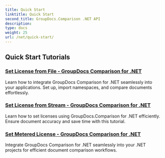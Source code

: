 ```yaml
---
title: Quick Start
linktitle: Quick Start
second_title: GroupDocs.Comparison .NET API
description: 
type: docs
weight: 25
url: /net/quick-start/
---
```


## Quick Start Tutorials
### [Set License from File - GroupDocs Comparison for .NET](./set-license-from-file/)
Learn how to integrate GroupDocs Comparison for .NET seamlessly into your applications. Set up, import namespaces, and compare documents effortlessly.
### [Set License from Stream - GroupDocs Comparison for .NET](./set-license-from-stream/)
Learn how to set licenses using GroupDocs.Comparison for .NET efficiently. Ensure document accuracy and save time with this tutorial.
### [Set Metered License - GroupDocs Comparison for .NET](./set-metered-license/)
Integrate GroupDocs Comparison for .NET seamlessly into your .NET projects for efficient document comparison workflows.